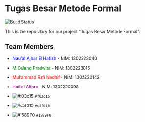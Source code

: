 # Tugas Besar Metode Formal

![Build Status](https://img.shields.io/badge/build-passing-brightgreen)

This is the repository for our project "Tugas Besar Metode Formal".

## Team Members
- <span style="color:blue">Naufal Ajhar El Hafizh</span> - NIM: 1302223040
- <span style="color:green">M Galang Pradwita</span> - NIM: 1302223015
- <span style="color:red">Muhammad Rafi Nadhif</span> - NIM: 1302220142
- <span style="color:purple">Haikal Alfaro</span> - NIM: 1302220098

- ![#f03c15](https://placehold.co/15x15/f03c15/f03c15.png) `#f03c15`
- ![#c5f015](https://placehold.co/15x15/c5f015/c5f015.png) `#c5f015`
- ![#1589F0](https://placehold.co/15x15/1589F0/1589F0.png) `#1589F0`
